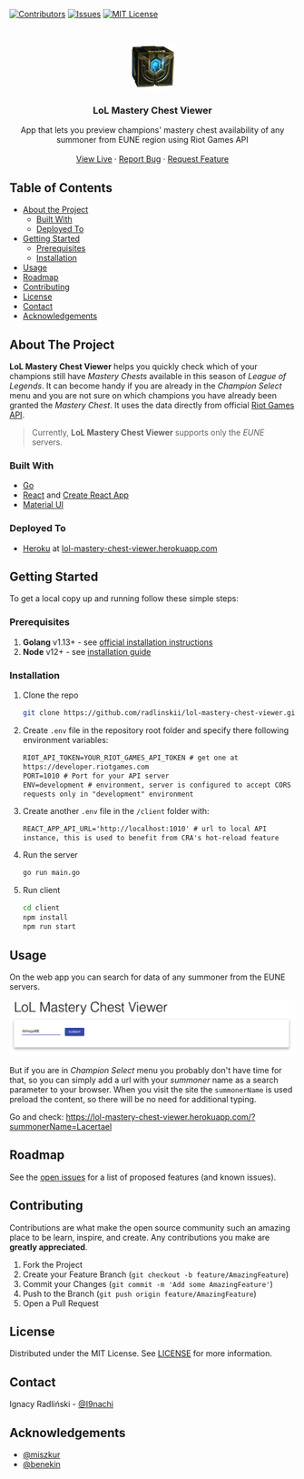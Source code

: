 <!-- PROJECT SHIELDS -->
<!--
*** I'm using markdown "reference style" links for readability.
*** Reference links are enclosed in brackets [ ] instead of parentheses ( ).
*** See the bottom of this document for the declaration of the reference variables
*** for contributors-url, forks-url, etc. This is an optional, concise syntax you may use.
*** https://www.markdownguide.org/basic-syntax/#reference-style-links
-->

[![Contributors][contributors-shield]][contributors-url]
[![Issues][issues-shield]][issues-url]
[![MIT License][license-shield]][license-url]

<!-- PROJECT LOGO -->
<br />
<p align="center">
  <a href="https://github.com/radlinskii/lol-mastery-chest-viewer">
    <img src="docs/images/logo.png" alt="lol mastery chest viewer" width="80" height="80">
  </a>

  <h3 align="center">LoL Mastery Chest Viewer</h3>

  <p align="center">
    App that lets you preview champions' mastery chest availability of any summoner from EUNE region using Riot Games API
    <br />
    <br />
    <a href="https://lol-mastery-chest-viewer.herokuapp.com/">View Live</a>
    ·
    <a href="https://github.com/radlinskii/lol-mastery-chest-viewer/issues">Report Bug</a>
    ·
    <a href="https://github.com/radlinskii/lol-mastery-chest-viewer/issues">Request Feature</a>
  </p>
</p>

<!-- TABLE OF CONTENTS -->

## Table of Contents

-   [About the Project](#about-the-project)
    -   [Built With](#built-with)
    -   [Deployed To](#deployed-to)
-   [Getting Started](#getting-started)
    -   [Prerequisites](#prerequisites)
    -   [Installation](#installation)
-   [Usage](#usage)
-   [Roadmap](#roadmap)
-   [Contributing](#contributing)
-   [License](#license)
-   [Contact](#contact)
-   [Acknowledgements](#acknowledgements)

<!-- ABOUT THE PROJECT -->

## About The Project

**LoL Mastery Chest Viewer** helps you quickly check which of your champions still have _Mastery Chests_ available in this season of _League of Legends_.
It can become handy if you are already in the _Champion Select_ menu and you are not sure on which champions you have already been granted the _Mastery Chest_.
It uses the data directly from official [Riot Games API](https://developer.riotgames.com).

> Currently, **LoL Mastery Chest Viewer** supports only the _EUNE_ servers.

### Built With

-   [Go](https://golang.org)
-   [React](https://reactjs.org) and [Create React App](https://create-react-app.dev)
-   [Material UI](https://material-ui.com)

### Deployed To

-   [Heroku](https://heroku.com) at [lol-mastery-chest-viewer.herokuapp.com](https://lol-mastery-chest-viewer.herokuapp.com)

<!-- GETTING STARTED -->

## Getting Started

To get a local copy up and running follow these simple steps:

### Prerequisites

1. **Golang** v1.13+ - see [official installation instructions](https://golang.org/doc/install)
2. **Node** v12+ - see [installation guide](https://nodejs.org/en/download)

### Installation

1. Clone the repo

    ```sh
    git clone https://github.com/radlinskii/lol-mastery-chest-viewer.git
    ```

2. Create `.env` file in the repository root folder and specify there following environment variables:

    ```dotenv
    RIOT_API_TOKEN=YOUR_RIOT_GAMES_API_TOKEN # get one at https://developer.riotgames.com
    PORT=1010 # Port for your API server
    ENV=development # environment, server is configured to accept CORS requests only in "development" environment
    ```

3. Create another `.env` file in the `/client` folder with:

    ```dotenv
    REACT_APP_API_URL='http://localhost:1010' # url to local API instance, this is used to benefit from CRA's hot-reload feature
    ```

4. Run the server

    ```sh
    go run main.go
    ```

5. Run client
    ```sh
    cd client
    npm install
    npm run start
    ```

<!-- USAGE EXAMPLES -->

## Usage

On the web app you can search for data of any summoner from the EUNE servers.

![screenshot](docs/images/screenshot1.png)

But if you are in _Champion Select_ menu you probably don't have time for that, so you can simply add a url with your _summoner_ name as a search parameter to your browser. When you visit the site the `summonerName` is used preload the content, so there will be no need for additional typing.

Go and check: <https://lol-mastery-chest-viewer.herokuapp.com/?summonerName=Lacertael>

<!-- ROADMAP -->

## Roadmap

See the [open issues](https://github.com/radlinskii/lol-mastery-chest-viewer/issues) for a list of proposed features (and known issues).

<!-- CONTRIBUTING -->

## Contributing

Contributions are what make the open source community such an amazing place to be learn, inspire, and create. Any contributions you make are **greatly appreciated**.

1. Fork the Project
2. Create your Feature Branch (`git checkout -b feature/AmazingFeature`)
3. Commit your Changes (`git commit -m 'Add some AmazingFeature'`)
4. Push to the Branch (`git push origin feature/AmazingFeature`)
5. Open a Pull Request

<!-- LICENSE -->

## License

Distributed under the MIT License. See [LICENSE][license-url] for more information.

<!-- CONTACT -->

## Contact

Ignacy Radliński - [@I9nachi](https://twitter.com/I9nachi)

<!-- ACKNOWLEDGEMENTS -->

## Acknowledgements

-   [@miszkur](https://github.com/miszkur)
-   [@benekin](https://github.com/benekin)

<!-- MARKDOWN LINKS & IMAGES -->
<!-- https://www.markdownguide.org/basic-syntax/#reference-style-links -->

[contributors-shield]: https://img.shields.io/github/contributors/radlinskii/lol-mastery-chest-viewer.svg?style=flat-square
[contributors-url]: https://github.com/radlinskii/lol-mastery-chest-viewer/graphs/contributors
[forks-shield]: https://img.shields.io/github/forks/radlinskii/lol-mastery-chest-viewer.svg?style=flat-square
[forks-url]: https://github.com/radlinskii/lol-mastery-chest-viewer/network/members
[stars-shield]: https://img.shields.io/github/stars/radlinskii/lol-mastery-chest-viewer.svg?style=flat-square
[stars-url]: https://github.com/radlinskii/lol-mastery-chest-viewer/stargazers
[issues-shield]: https://img.shields.io/github/issues/radlinskii/lol-mastery-chest-viewer.svg?style=flat-square
[issues-url]: https://github.com/radlinskii/lol-mastery-chest-viewer/issues
[license-shield]: https://img.shields.io/github/license/radlinskii/lol-mastery-chest-viewer.svg?style=flat-square
[license-url]: https://github.com/radlinskii/lol-mastery-chest-viewer/blob/master/LICENSE
